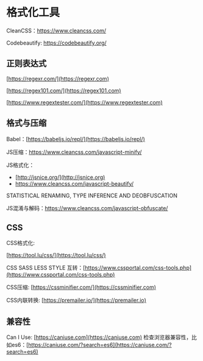 # 格式化工具

CleanCSS：https://www.cleancss.com/

Codebeautify: https://codebeautify.org/

## 正则表达式

[https://regexr.com/](https://regexr.com)

[https://regex101.com/](https://regex101.com)

[https://www.regextester.com/](https://www.regextester.com)

## 格式与压缩

Babel：[https://babeljs.io/repl/](https://babeljs.io/repl/)

JS压缩：https://www.cleancss.com/javascript-minify/

JS格式化：

- [http://jsnice.org/](http://jsnice.org)
- https://www.cleancss.com/javascript-beautify/

STATISTICAL RENAMING, TYPE INFERENCE AND DEOBFUSCATION

JS混淆与解码：https://www.cleancss.com/javascript-obfuscate/

## CSS

CSS格式化:

[https://tool.lu/css/](https://tool.lu/css/)

CSS SASS LESS STYLE 互转：[https://www.cssportal.com/css-tools.php](https://www.cssportal.com/css-tools.php)

CSS压缩: [https://cssminifier.com/](https://cssminifier.com)

CSS内联转换: [https://premailer.io/](https://premailer.io)

## 兼容性

Can I Use: [https://caniuse.com](https://caniuse.com) 检查浏览器兼容性，比如es6：[https://caniuse.com/?search=es6](https://caniuse.com/?search=es6)
